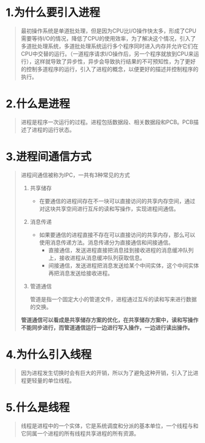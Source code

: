 # 1.为什么要引入进程

> 最初操作系统是单道批处理，但是因为CPU比I/O操作快太多，形成了CPU需要等待I/O的情况，降低了CPU的使用效率，为了解决这个情况，引入了多道批处理系统，多道批处理系统运行多个程序同时进入内存并允许它们在CPU中交替的运行。（一道程序请求I/O操作后，另一个程序就放到CPU来运行），这样就导致了异步性，异步会导致执行结果的不可预知性，为了更好的控制多道程序的运行，引入了进程的概念，以便更好的描述并控制程序的执行。

# 2.什么是进程

> 进程是程序一次运行的过程。进程包括数据段、相关数据段和PCB。PCB描述了进程的运行状态。

# 3.进程间通信方式

> 进程间通信被称为IPC，一共有3种常见的方式
>
> 1. 共享储存
>
>    - 在要通信的进程间存在不一块可以直接访问的共享内存空间，通过对这块共享空间进行互斥的读和写操作，实现进程间通信。
>
> 2. 消息传递
>
>    - 如果要通信的进程直接不存在可以直接访问的共享内存，那么可以使用消息传递方法。消息传递分为直接通信和间接通信。
>      - 直接通信，发送进程直接把消息挂到接收进程的消息缓冲队列上，接收进程从消息缓冲队列获取信息。
>      - 间接通信，发送进程把消息发送给某个中间实体，这个中间实体再把消息发送给接收进程。
>
> 3. 管道通信
>
>    管道是指一个固定大小的管道文件，进程通过互斥的读和写来进行数据的交换。
>
>  **管道通信可以看成是共享储存方案的优化，在共享储存方案中，读和写操作不能同步进行，而管道通信运行一边进行写入操作，一边进行读出操作。**

# 4.为什么引入线程

> 因为进程发生切换时会有巨大的开销，所以为了避免这种开销，引入了比进程更轻量的单位线程。

# 5.什么是线程

> 线程是进程中的一个实体，它是系统调度和分派的基本单位，一个线程与和它同属一个进程的所有线程共享进程的所有资源。
